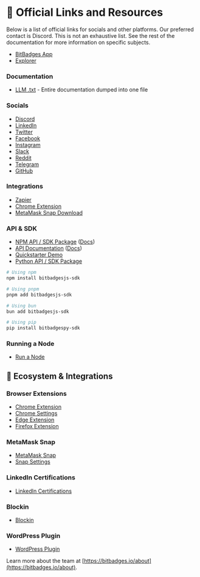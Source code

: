 # 🔗 Official Links and Resources

Below is a list of official links for socials and other platforms. Our preferred contact is Discord. This is not an exhaustive list. See the rest of the documentation for more information on specific subjects.

-   [BitBadges App](https://bitbadges.io)
-   [Explorer](https://explorer.bitbadges.io)

### Documentation

-   [LLM .txt](../for-llms.txt) - Entire documentation dumped into one file

### Socials

-   [Discord](https://discord.com/invite/TJMaEd9bar)
-   [LinkedIn](https://linkedin.com/company/bitbadges)
-   [Twitter](https://twitter.com/bitbadges_io)
-   [Facebook](https://facebook.com/profile.php?id=100092259215026)
-   [Instagram](https://instagram.com/bitbadges_official/)
-   [Slack](https://bitbadges.slack.com/join/shared_invite/zt-1tws89arl-TMSK_4bdTLOLdyp177811Q#/shared-invite/email)
-   [Reddit](https://www.reddit.com/r/BitBadges/)
-   [Telegram](https://t.me/BitBadges)
-   [GitHub](https://github.com/bitbadges)

### Integrations

-   [Zapier](https://zapier.com/apps/bitbadges/integrations)
-   [Chrome Extension](https://chromewebstore.google.com/detail/bitbadges-chrome-extensio/ocdlkggomnifibfadgaakkilojelgacj?authuser=0&hl=en)
-   [MetaMask Snap Download](https://snaps.metamask.io/snap/npm/bitbadges-snap/)&#x20;

### API & SDK

-   [NPM API / SDK Package](https://www.npmjs.com/package/bitbadgesjs-sdk) ([Docs](../for-developers/bitbadges-sdk/))
-   [API Documentation](https://bitbadges.stoplight.io/docs/bitbadges) ([Docs](../for-developers/bitbadges-api/))
-   [Quickstarter Demo](https://bitbadges.io/quickstart)
-   [Python API / SDK Package](https://pypi.org/project/bitbadgespy-sdk/)

```bash
# Using npm
npm install bitbadgesjs-sdk

# Using pnpm
pnpm add bitbadgesjs-sdk

# Using bun
bun add bitbadgesjs-sdk

# Using pip
pip install bitbadgespy-sdk
```

### Running a Node

-   [Run a Node](https://docs.bitbadges.io/for-developers/bitbadges-blockchain/run-a-node)

## 🌴 Ecosystem & Integrations

### Browser Extensions

-   [Chrome Extension](https://chromewebstore.google.com/detail/bitbadges-chrome-extensio/ocdlkggomnifibfadgaakkilojelgacj?authuser=0&hl=en)
-   [Chrome Settings](https://bitbadges.io/chrome-extension)
-   [Edge Extension](https://microsoftedge.microsoft.com/addons/detail/bitbadges-extension/llcengdgmhalkamkhkoaeoaelghblfij)
-   [Firefox Extension](https://addons.mozilla.org/en-US/firefox/addon/bitbadges-extension/)

### MetaMask Snap

-   [MetaMask Snap](https://snaps.metamask.io/snap/npm/bitbadges-snap/)
-   [Snap Settings](https://bitbadges.io/snap)

### LinkedIn Certifications

-   [LinkedIn Certifications](https://linkedin.com/company/bitbadges)

### Blockin

-   [Blockin](https://app.gitbook.com/o/7VSYQvtb1QtdWFsEGoUn/s/AwjdYgEsUkK9cCca5DiU/)

### WordPress Plugin

-   [WordPress Plugin](broken-reference)

Learn more about the team at [https://bitbadges.io/about](https://bitbadges.io/about).
